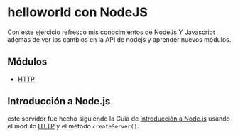 # helloworld con NodeJS

Con este ejercicio refresco mis conocimientos de NodeJs Y Javascript ademas de ver los cambios en la API de nodejs y aprender nuevos módulos.

## Módulos

* [HTTP](https://nodejs.org/dist/latest-v16.x/docs/api/http.html)

## Introducción a Node.js

este servidor fue hecho siguiendo la Guia de [Introducción a Node.js](https://nodejs.dev/learn) usando el modulo [HTTP](https://nodejs.org/dist/latest-v16.x/docs/api/http.html) y el método  `createServer()`.


